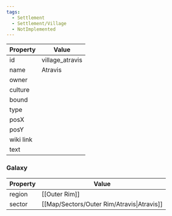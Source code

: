 ```yaml
---
tags:
  - Settlement
  - Settlement/Village
  - NotImplemented
---
```


| Property  | Value           |
| --------- | --------------- |
| id        | village_atravis |
| name      | Atravis         |
| owner     |                 |
| culture   |                 |
| bound     |                 |
| type      |                 |
| posX      |                 |
| posY      |                 |
| wiki link |                 |
| text      |                 |

### Galaxy
| Property | Value                                      |
| -------- | ------------------------------------------ |
| region   | [[Outer Rim]]                              |
| sector   | [[Map/Sectors/Outer Rim/Atravis\|Atravis]] |
